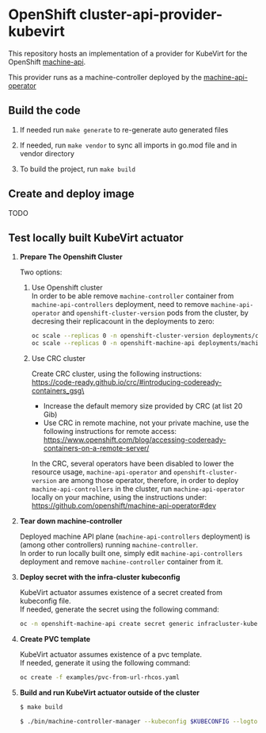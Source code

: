 # OpenShift cluster-api-provider-kubevirt 

This repository hosts an implementation of a provider for KubeVirt for the
OpenShift [machine-api](https://github.com/openshift/cluster-api).

This provider runs as a machine-controller deployed by the
[machine-api-operator](https://github.com/openshift/machine-api-operator)

## Build the code

1. If needed run `make generate` to re-generate auto generated files

1. If needed, run `make vendor` to sync all imports in go.mod file and in vendor directory

1. To build the project, run `make build`

## Create and deploy image

TODO

## Test locally built KubeVirt actuator

1. **Prepare The Openshift Cluster**

   Two options:
   1. Use Openshift cluster\
      In order to be able remove `machine-controller` container from `machine-api-controllers` deployment, need to remove `machine-api-operator` and `openshift-cluster-version` pods from the cluster, by decresing their replicacount in the deployments to zero:
      ```sh
      oc scale --replicas 0 -n openshift-cluster-version deployments/cluster-version-operator\
      oc scale --replicas 0 -n openshift-machine-api deployments/machine-api-operator\
      ```
   2. Use CRC cluster

      Create CRC cluster, using the following instructions:\
      https://code-ready.github.io/crc/#introducing-codeready-containers_gsg\
      - Increase the default memory size provided by CRC (at list 20 Gib)
      - Use CRC in remote machine, not your private machine, use the following instructions for remote access:\
        https://www.openshift.com/blog/accessing-codeready-containers-on-a-remote-server/

      In the CRC, several operators have been disabled to lower the resource usage, `machine-api-operator` and `openshift-cluster-version` are among those operator, therefore, in order to deploy `machine-api-controllers` in the cluster, run `machine-api-operator` locally on your machine, using the instructions under:\
      https://github.com/openshift/machine-api-operator#dev

1. **Tear down machine-controller**

   Deployed machine API plane (`machine-api-controllers` deployment) is (among other
   controllers) running `machine-controller`.\
   In order to run locally built one, simply edit `machine-api-controllers` deployment and remove `machine-controller` container from it.

1. **Deploy secret with the infra-cluster kubeconfig**

   KubeVirt actuator assumes existence of a secret created from kubeconfig file.\
   If needed, generate the secret using the following command:
   ```sh
   oc -n openshift-machine-api create secret generic infracluster-kubeconfig-config --from-file=kubeconfig=$KUBECONFIG
   ```

1. **Create PVC template**

   KubeVirt actuator assumes existence of a pvc template.\
   If needed, generate it using the following command:
   ```sh
   oc create -f examples/pvc-from-url-rhcos.yaml
   ```

1. **Build and run KubeVirt actuator outside of the cluster**

   ```sh
   $ make build
   ```

   ```sh
   $ ./bin/machine-controller-manager --kubeconfig $KUBECONFIG --logtostderr -v 5 -alsologtostderr
   ```
